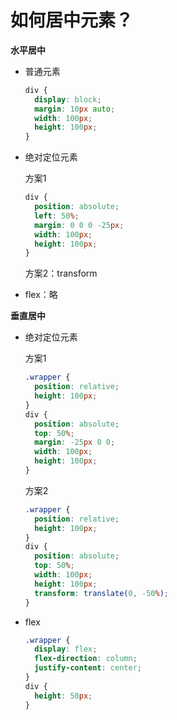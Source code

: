 # 如何居中元素？

**水平居中**

- 普通元素

    ```css
    div {
      display: block;
      margin: 10px auto;
      width: 100px;
      height: 100px;
    }
    ```

- 绝对定位元素

    方案1

    ```css
    div {
      position: absolute;
      left: 50%;
      margin: 0 0 0 -25px;
      width: 100px;
      height: 100px;
    }
    ```

    方案2：transform

- flex：略

**垂直居中**

- 绝对定位元素

    方案1

    ```css
    .wrapper {
      position: relative;
      height: 100px;
    }
    div {
      position: absolute;
      top: 50%;
      margin: -25px 0 0;
      width: 100px;
      height: 100px;
    }
    ```

    方案2

    ```css
    .wrapper {
      position: relative;
      height: 100px;
    }
    div {
      position: absolute;
      top: 50%;
      width: 100px;
      height: 100px;
      transform: translate(0, -50%);
    }
    ```
    
- flex

    ```css
    .wrapper {
      display: flex;
      flex-direction: column;
      justify-content: center;
    }
    div {
      height: 50px;
    }

    ```

